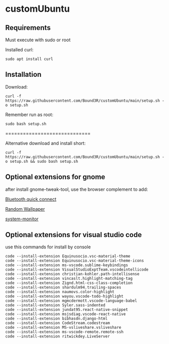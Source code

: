 # customUbuntu
## Requirements
Must execute with sudo or root

Installed curl:
```
sudo apt install curl
```

## Installation

Download:

```
curl -f https://raw.githubusercontent.com/Bound3R/customUbuntu/main/setup.sh -o setup.sh
```

Remember run as root:

```
sudo bash setup.sh
```



=============================



Alternative download and install short:
```
curl -f https://raw.githubusercontent.com/Bound3R/customUbuntu/main/setup.sh -o setup.sh && sudo bash setup.sh
```

## Optional extensions for gnome
after install gnome-tweak-tool, use the browser complement to add:

[Bluetooth quick connect](https://extensions.gnome.org/extension/1401/bluetooth-quick-connect)

[Random Wallpaper](https://extensions.gnome.org/extension/1040/random-wallpaper)

[system-monitor](https://extensions.gnome.org/extension/120/system-monitor)


## Optional extensions for visual studio code

use this commands for install by console
```
code --install-extension Equinusocio.vsc-material-theme
code --install-extension Equinusocio.vsc-material-theme-icons
code --install-extension ms-vscode.sublime-keybindings
code --install-extension VisualStudioExptTeam.vscodeintellicode
code --install-extension christian-kohler.path-intellisense
code --install-extension vincaslt.highlight-matching-tag
code --install-extension Zignd.html-css-class-completion
code --install-extension shardulm94.trailing-spaces
code --install-extension naumovs.color-highlight
code --install-extension wayou.vscode-todo-highlight
code --install-extension mgmcdermott.vscode-language-babel
code --install-extension Syler.sass-indented
code --install-extension jundat95.react-native-snippet
code --install-extension msjsdiag.vscode-react-native
code --install-extension bibhasdn.django-html
code --install-extension CodeStream.codestream
code --install-extension MS-vsliveshare.vsliveshare
code --install-extension ms-vscode-remote.remote-ssh
code --install-extension ritwickdey.LiveServer
```
